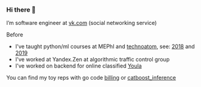 ### Hi there 👋

I’m software engineer at [vk.com](vk.com) (social networking service)

Before
* I've taught python/ml courses at MEPhI and [technoatom](https://technoatom.vk.company/), see: [2018](https://github.com/amigoml/AppliedPythonAtom_2018) and [2019](https://github.com/amigoml/AppliedPythonAtom_2019)
* I've worked at Yandex.Zen at algorithmic traffic control group
* I've worked on backend for online classified [Youla](https://youla.ru)


You can find my toy reps with go  code [billing](https://github.com/amigoml/user_account_keeper_go_service) or [catboost_inference](https://github.com/amigoml/catboost_go_service)


<!--
**amigoml/amigoml** is a ✨ _special_ ✨ repository because its `README.md` (this file) appears on your GitHub profile.

Here are some ideas to get you started:

- 🔭 I’m currently working on ...
- 🌱 I’m currently learning ...
- 👯 I’m looking to collaborate on ...
- 🤔 I’m looking for help with ...
- 💬 Ask me about ...
- 📫 How to reach me: ...
- 😄 Pronouns: ...
- ⚡ Fun fact: ...
-->
